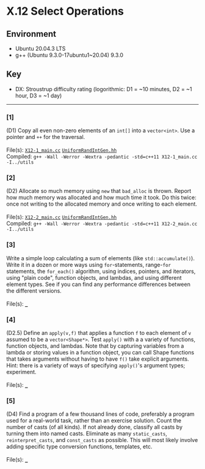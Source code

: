 # X.12 Select Operations

## Environment
- Ubuntu 20.04.3 LTS
- g++ (Ubuntu 9.3.0-17ubuntu1~20.04) 9.3.0

## Key
- DX: Stroustrup difficulty rating (logorithmic: D1 = ~10 minutes, D2 = ~1 hour, D3 = ~1 day)

---

### \[1\]
(D1) Copy all even non-zero elements of an `int[]` into a `vector<int>`. Use a pointer and `++` for the traversal.\
\
File(s): [`X12-1_main.cc`](./X12-1_main.cc) [`UniformRandIntGen.hh`](../utils/UniformRandIntGen.hh)\
Compiled: `g++ -Wall -Werror -Wextra -pedantic -std=c++11 X12-1_main.cc -I../utils`

### \[2\]
(D2) Allocate so much memory using `new` that `bad_alloc` is thrown. Report how much memory was allocated and how much time it took. Do this twice: once not writing to the allocated memory and once writing to each element.\
\
File(s): [`X12-2_main.cc`](./X12-2_main.cc) [`UniformRandIntGen.hh`](../utils/UniformRandIntGen.hh)\
Compiled: `g++ -Wall -Werror -Wextra -pedantic -std=c++11 X12-2_main.cc -I../utils`

### \[3\]
Write a simple loop calculating a sum of elements (like `std::accumulate()`). Write it in a dozen or more ways using `for`-statements, range-`for` statements, the `for_each()` algorithm, using indices, pointers, and iterators, using "plain code", function objects, and lambdas, and using different element types. See if you can find any performance differences between the different versions.\
\
File(s): [`_`](./)

### \[4\]
(D2.5) Define an `apply(v,f)` that applies a function `f` to each element of `v` assumed to be a `vector<Shape*>`. Test `apply()` with a a variety of functions, function objects, and lambdas. Note that by capturing variables from a lambda or storing values in a function object, you can call Shape functions that takes arguments without having to have `f()` take explicit arguments. Hint: there is a variety of ways of specifying `apply()`'s argument types; experiment.\
\
File(s): [`_`](./)

### \[5\]
(D4) Find a program of a few thousand lines of code, preferably a program used for a real-world task, rather than an exercise solution. Count the number of casts (of all kinds). If not already done, classify all casts by turning them into named casts. Eliminate as many `static_casts`, `reinterpret_casts`, and `const_casts` as possible. This will most likely involve adding specific type conversion functions, templates, etc.\
\
File(s): [`_`](./)
